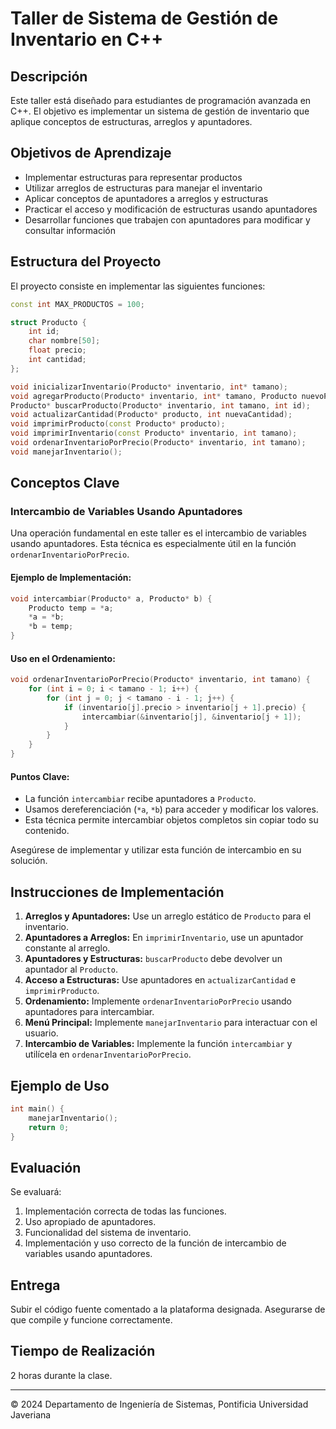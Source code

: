 # Taller de Sistema de Gestión de Inventario en C++

## Descripción

Este taller está diseñado para estudiantes de programación avanzada en C++. El objetivo es implementar un sistema de gestión de inventario que aplique conceptos de estructuras, arreglos y apuntadores.

## Objetivos de Aprendizaje

- Implementar estructuras para representar productos
- Utilizar arreglos de estructuras para manejar el inventario
- Aplicar conceptos de apuntadores a arreglos y estructuras
- Practicar el acceso y modificación de estructuras usando apuntadores
- Desarrollar funciones que trabajen con apuntadores para modificar y consultar información

## Estructura del Proyecto

El proyecto consiste en implementar las siguientes funciones:

```cpp
const int MAX_PRODUCTOS = 100;

struct Producto {
    int id;
    char nombre[50];
    float precio;
    int cantidad;
};

void inicializarInventario(Producto* inventario, int* tamano);
void agregarProducto(Producto* inventario, int* tamano, Producto nuevoProducto);
Producto* buscarProducto(Producto* inventario, int tamano, int id);
void actualizarCantidad(Producto* producto, int nuevaCantidad);
void imprimirProducto(const Producto* producto);
void imprimirInventario(const Producto* inventario, int tamano);
void ordenarInventarioPorPrecio(Producto* inventario, int tamano);
void manejarInventario();
```

## Conceptos Clave

### Intercambio de Variables Usando Apuntadores

Una operación fundamental en este taller es el intercambio de variables usando apuntadores. Esta técnica es especialmente útil en la función `ordenarInventarioPorPrecio`.

#### Ejemplo de Implementación:

```cpp
void intercambiar(Producto* a, Producto* b) {
    Producto temp = *a;
    *a = *b;
    *b = temp;
}
```

#### Uso en el Ordenamiento:

```cpp
void ordenarInventarioPorPrecio(Producto* inventario, int tamano) {
    for (int i = 0; i < tamano - 1; i++) {
        for (int j = 0; j < tamano - i - 1; j++) {
            if (inventario[j].precio > inventario[j + 1].precio) {
                intercambiar(&inventario[j], &inventario[j + 1]);
            }
        }
    }
}
```

#### Puntos Clave:
- La función `intercambiar` recibe apuntadores a `Producto`.
- Usamos dereferenciación (`*a`, `*b`) para acceder y modificar los valores.
- Esta técnica permite intercambiar objetos completos sin copiar todo su contenido.

Asegúrese de implementar y utilizar esta función de intercambio en su solución.

## Instrucciones de Implementación

1. **Arreglos y Apuntadores:** Use un arreglo estático de `Producto` para el inventario.
2. **Apuntadores a Arreglos:** En `imprimirInventario`, use un apuntador constante al arreglo.
3. **Apuntadores y Estructuras:** `buscarProducto` debe devolver un apuntador al `Producto`.
4. **Acceso a Estructuras:** Use apuntadores en `actualizarCantidad` e `imprimirProducto`.
5. **Ordenamiento:** Implemente `ordenarInventarioPorPrecio` usando apuntadores para intercambiar.
6. **Menú Principal:** Implemente `manejarInventario` para interactuar con el usuario.
7. **Intercambio de Variables:** Implemente la función `intercambiar` y utilícela en `ordenarInventarioPorPrecio`.

## Ejemplo de Uso

```cpp
int main() {
    manejarInventario();
    return 0;
}
```

## Evaluación

Se evaluará:
1. Implementación correcta de todas las funciones.
2. Uso apropiado de apuntadores.
3. Funcionalidad del sistema de inventario.
4. Implementación y uso correcto de la función de intercambio de variables usando apuntadores.

## Entrega

Subir el código fuente comentado a la plataforma designada. Asegurarse de que compile y funcione correctamente.


## Tiempo de Realización

2 horas durante la clase.

---

© 2024 Departamento de Ingeniería de Sistemas, Pontificia Universidad Javeriana
